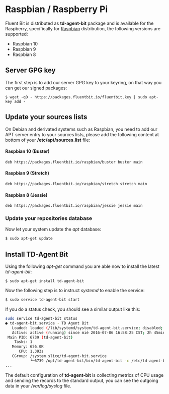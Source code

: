 # Raspbian / Raspberry Pi

Fluent Bit is distributed as **td-agent-bit** package and is available for the Raspberry, specifically for [Raspbian](http://raspbian.org) distribution, the following versions are supported:

- Raspbian 10
- Raspbian 9
- Raspbian 8

## Server GPG key

The first step is to add our server GPG key to your keyring, on that way you can get our signed packages:

```text
$ wget -qO - https://packages.fluentbit.io/fluentbit.key | sudo apt-key add -
```

## Update your sources lists

On Debian and derivated systems such as Raspbian, you need to add our APT server entry to your sources lists, please add the following content at bottom of your **/etc/apt/sources.list** file:

#### Raspbian 10 \(Buster\)

```text
deb https://packages.fluentbit.io/raspbian/buster buster main
```

#### Raspbian 9 \(Stretch\)

```text
deb https://packages.fluentbit.io/raspbian/stretch stretch main
```

#### Raspbian 8 \(Jessie\)

```text
deb https://packages.fluentbit.io/raspbian/jessie jessie main
```

### Update your repositories database

Now let your system update the _apt_ database:

```bash
$ sudo apt-get update
```

## Install TD-Agent Bit

Using the following _apt-get_ command you are able now to install the latest _td-agent-bit_:

```text
$ sudo apt-get install td-agent-bit
```

Now the following step is to instruct _systemd_ to enable the service:

```bash
$ sudo service td-agent-bit start
```

If you do a status check, you should see a similar output like this:

```bash
sudo service td-agent-bit status
● td-agent-bit.service - TD Agent Bit
   Loaded: loaded (/lib/systemd/system/td-agent-bit.service; disabled; vendor preset: enabled)
   Active: active (running) since mié 2016-07-06 16:58:25 CST; 2h 45min ago
 Main PID: 6739 (td-agent-bit)
    Tasks: 1
   Memory: 656.0K
      CPU: 1.393s
   CGroup: /system.slice/td-agent-bit.service
           └─6739 /opt/td-agent-bit/bin/td-agent-bit -c /etc/td-agent-bit/td-agent-bit.conf
...
```

The default configuration of **td-agent-bit** is collecting metrics of CPU usage and sending the records to the standard output, you can see the outgoing data in your _/var/log/syslog_ file.

